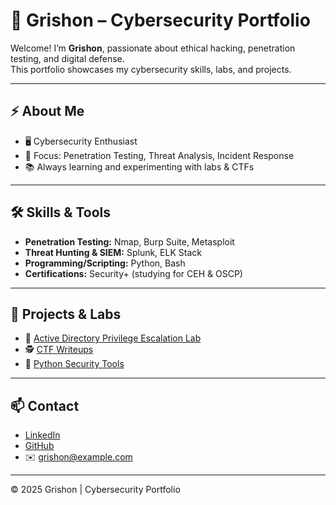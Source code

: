 # 🔐 Grishon – Cybersecurity Portfolio

Welcome! I’m **Grishon**, passionate about ethical hacking, penetration testing, and digital defense.  
This portfolio showcases my cybersecurity skills, labs, and projects.  

---

## ⚡ About Me
- 🖥️ Cybersecurity Enthusiast  
- 🎯 Focus: Penetration Testing, Threat Analysis, Incident Response  
- 📚 Always learning and experimenting with labs & CTFs  

---

## 🛠 Skills & Tools
- **Penetration Testing:** Nmap, Burp Suite, Metasploit  
- **Threat Hunting & SIEM:** Splunk, ELK Stack  
- **Programming/Scripting:** Python, Bash  
- **Certifications:** Security+ (studying for CEH & OSCP)  

---

## 📂 Projects & Labs
- 🔑 [Active Directory Privilege Escalation Lab](#)  
- 🕵️ [CTF Writeups](#)  
- 🐍 [Python Security Tools](#)  

---

## 📫 Contact
- [LinkedIn](https://linkedin.com/in/yourprofile)  
- [GitHub](https://github.com/grishon)  
- ✉️ grishon@example.com  

---

© 2025 Grishon | Cybersecurity Portfolio
